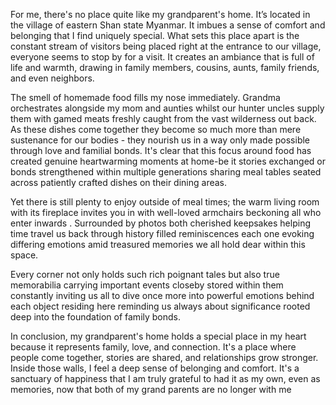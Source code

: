 



For me, there's no place quite like my grandparent's home. It’s located in the village of eastern Shan state Myanmar. It imbues a sense of comfort and belonging that I find uniquely special. What sets this place apart is the constant stream of visitors being placed right at the entrance to our village, everyone seems to stop by for a visit. It creates an ambiance that is full of life and warmth, drawing in family members, cousins, aunts, family friends, and even neighbors. 

The smell of homemade food fills my nose immediately. Grandma orchestrates alongside my mom and aunties whilst our hunter uncles supply them with gamed meats freshly caught from the vast wilderness out back. As these dishes come together they become so much more than mere sustenance for our bodies - they nourish us in a way only made possible through love and familial bonds. It's clear that this focus around food has created genuine heartwarming moments at home-be it stories exchanged or bonds strengthened within multiple generations sharing meal tables seated across patiently crafted dishes on their dining areas. 

Yet there is still plenty to enjoy outside of meal times; the warm living room with its fireplace invites you in with well-loved armchairs beckoning all who enter inwards . Surrounded by photos both cherished keepsakes helping time travel us back through history filled reminiscences each one evoking differing emotions amid treasured memories we all hold dear within this space. 

Every corner not only holds such rich poignant tales but also true memorabilia carrying important events closeby stored within them constantly inviting us all to dive once more into powerful emotions behind each object residing here reminding us always about significance rooted deep into the foundation of family bonds.

In conclusion, my grandparent's home holds a special place in my heart because it represents family, love, and connection. It's a place where people come together, stories are shared, and relationships grow stronger. Inside those walls, I feel a deep sense of belonging and comfort. It's a sanctuary of happiness that I am truly grateful to had it as my own, even as memories, now that both of my grand parents are no longer with me
